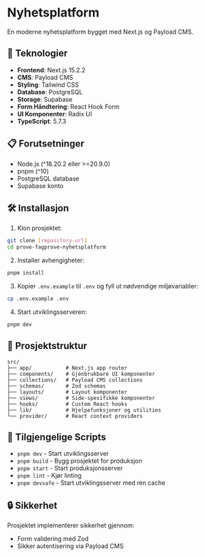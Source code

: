 # Nyhetsplatform

En moderne nyhetsplatform bygget med Next.js og Payload CMS.

## 🚀 Teknologier

- **Frontend**: Next.js 15.2.2
- **CMS**: Payload CMS
- **Styling**: Tailwind CSS
- **Database**: PostgreSQL
- **Storage**: Supabase
- **Form Håndtering**: React Hook Form
- **UI Komponenter**: Radix UI
- **TypeScript**: 5.7.3

## 📋 Forutsetninger

- Node.js (^18.20.2 eller >=20.9.0)
- pnpm (^10)
- PostgreSQL database
- Supabase konto

## 🛠️ Installasjon

1. Klon prosjektet:

```bash
git clone [repository-url]
cd prove-fagprove-nyhetsplatform
```

2. Installer avhengigheter:

```bash
pnpm install
```

3. Kopier `.env.example` til `.env` og fyll ut nødvendige miljøvariabler:

```bash
cp .env.example .env
```

4. Start utviklingsserveren:

```bash
pnpm dev
```

## 📁 Prosjektstruktur

```
src/
├── app/           # Next.js app router
├── components/    # Gjenbrukbare UI komponenter
├── collections/   # Payload CMS collections
├── schemas/       # Zod schemas
├── layouts/       # Layout komponenter
├── views/         # Side-spesifikke komponenter
├── hooks/         # Custom React hooks
├── lib/           # Hjelpefunksjoner og utilities
└── provider/      # React context providers
```

## 🚀 Tilgjengelige Scripts

- `pnpm dev` - Start utviklingsserver
- `pnpm build` - Bygg prosjektet for produksjon
- `pnpm start` - Start produksjonsserver
- `pnpm lint` - Kjør linting
- `pnpm devsafe` - Start utviklingsserver med ren cache

## 🔒 Sikkerhet

Prosjektet implementerer sikkerhet gjennom:
- Form validering med Zod
- Sikker autentisering via Payload CMS
